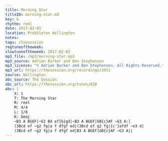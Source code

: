 ```yaml
---
title: Morning Star
titleID: morning-star.md
key: G
rhythm: reel
date: 2017-02-01
location: Prebbleton Wellington
notes:
tags: slowsession
regtuneoftheweek:
slowtuneoftheweek: 2017-02-02
mp3_file: /mp3/morning-star.mp3
mp3_source: Adrian Barker and Ben Stephenson
mp3_licence: "© Adrian Barker and Ben Stephenson. All Rights Reserved."
mp3_url: https://thesession.org/recordings/2011
source: Wellington
abc_source: The Session
abc_url: https://thesession.org/tunes/828
abc: |
    X: 1
    T: The Morning Star
    R: reel
    M: 4/4
    L: 1/8
    K: Gmaj
    ~B3 A BGEF|~G2 Bd ef{b}gd|~B3 A BGEF|GB{c}AF ~G3 A:|
    (3Bcd ef ~g2 fg|a f dfgf ed|(3Bcd ef g2 fg|{c'}afdf ~e3 d|
    (3Bcd ef ~g2 fg|a f dfgf ed|B3 A BGEF|GB{c}AF ~G3 A||
---
```

